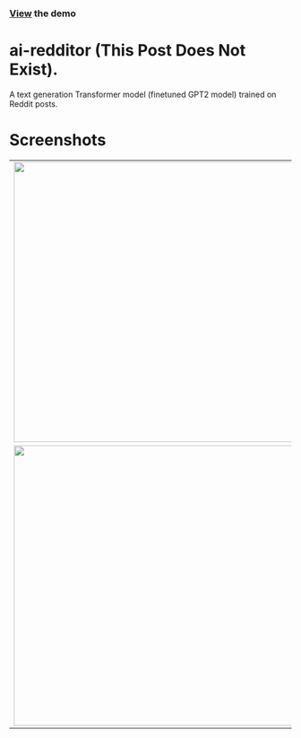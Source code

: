 ### [View](https://postdoesnotexist.com/wp) the demo

# ai-redditor (This Post Does Not Exist).
A text generation Transformer model (finetuned GPT2 model) trained on Reddit posts. 

# Screenshots

<table>
  <tr>
    <td><img src="https://i.imgur.com/qjKKc47.png" width="500"></td>
    <td><img src="https://i.imgur.com/kU5l9cD.png" width="500"></td>
  </tr>
 <tr>
    <td><img src="https://i.imgur.com/8X8zeSl.png" width="500"></td>
    <td><img src="https://i.imgur.com/1OKqxsw.png" width="500"></td>
  </tr>
    
</table>
